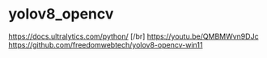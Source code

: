 # yolov8_opencv
https://docs.ultralytics.com/python/ [/br]
https://youtu.be/QMBMWvn9DJc
https://github.com/freedomwebtech/yolov8-opencv-win11
